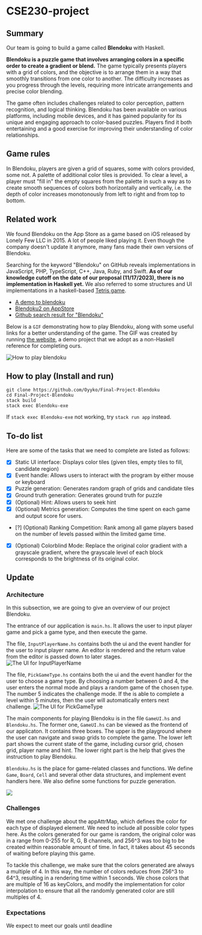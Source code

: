 # CSE230-project

## Summary
Our team is going to build a game called **Blendoku** with Haskell. 

**Blendoku is a puzzle game that involves arranging colors in a specific order to create a gradient or blend.** The game typically presents players with a grid of colors, and the objective is to arrange them in a way that smoothly transitions from one color to another. The difficulty increases as you progress through the levels, requiring more intricate arrangements and precise color blending.

The game often includes challenges related to color perception, pattern recognition, and logical thinking. Blendoku has been available on various platforms, including mobile devices, and it has gained popularity for its unique and engaging approach to color-based puzzles. Players find it both entertaining and a good exercise for improving their understanding of color relationships.

## Game rules
In Blendoku, players are given a grid of squares, some with colors provided, some not. A palette of additional color tiles is provided. To clear a level, a player must "fill in" the empty squares from the palette in such a way as to create smooth sequences of colors both horizontally and vertically, i.e. the depth of color increases monotonously from left to right and from top to bottom. 

## Related work

We found Blendoku on the App Store as a game based on iOS released by Lonely Few LLC in 2015. A lot of people liked playing it. Even though the company doesn't update it anymore, many fans made their own versions of Blendoku. 


Searching for the keyword "Blendoku" on GitHub reveals implementations in JavaScript, PHP, TypeScript, C++, Java, Ruby, and Swift. **As of our knowledge cutoff on the date of our proposal (11/17/2023), there is no implementation in Haskell yet.** We also referred to some structures and UI implementations in a haskell-based [Tetris game](https://github.com/SamTay/tetris).

- [A demo to blendoku](http://www.blendoku.com/)
- [Blendoku2 on AppStore](https://apptopia.com/ios/app/1017177662/about)
- [Github search result for "Blendoku"](https://github.com/search?q=Blendoku&type=repositories)

Below is a `GIF` demonstrating how to play Blendoku, along with some useful links for a better understanding of the game. The GIF was created by running [the website](https://karlbao.github.io/Blendoku/), a demo project that we adopt as a non-Haskell reference for completing ours. 


![How to play blendoku](docs/demo-blendoku.gif)


## How to play (Install and run)
```shell
git clone https://github.com/Oyyko/Final-Project-Blendoku
cd Final-Project-Blendoku
stack build
stack exec Blendoku-exe
```
If `stack exec Blendoku-exe` not working, try `stack run app` instead.


## To-do list
Here are some of the tasks that we need to complete are listed as follows: 

- [X] Static UI interface: Displays color tiles (given tiles, empty tiles to fill, candidate region)
- [X] Event handle: Allows users to interact with the program by either mouse or keyboard 
- [X] Puzzle generation: Generates random graph of grids and candidate tiles
- [X] Ground truth generation: Generates ground truth for puzzle
- [X] (Optional) Hint: Allows users to seek hint
- [X] (Optional) Metrics generation: Computes the time spent on each game and output score for users.
- [?] (Optional) Ranking Competition: Rank among all game players based on the number of levels passed within the limited game time.
- [X] (Optional) Colorblind Mode: Replace the original color gradient with a grayscale gradient, where the grayscale level of each block corresponds to the brightness of its original color.

## Update

### Architecture
In this subsection, we are going to give an overview of our project Blendoku.

The entrance of our application is `main.hs`. It allows the user to input player game and pick a game type, and then execute the game.

The file, `InputPlayerName.hs` contains both the ui and the event handler for the user to input player name. An editor is rendered and the return value from the editor is passed down to later stages.
![The UI for InputPlayerName](docs/readme-input-user-name.png)

The file, `PickGameType.hs` contains both the ui and the event handler for the user to choose a game type. By choosing a number between 0 and 4, the user enters the normal mode and plays a random game of the chosen type. The number 5 indicates the challenge mode. If the is able to complete a level within 5 minutes, then the user will automatically enters next challenge. 
![The UI for PickGameType](docs/readme-pick-game-type.png)

The main components for playing Blendoku is in the file `GameUI.hs` and `Blendoku.hs`. The former one, `GameUI.hs` can be viewed as the frontend of our applicaton. It contains three boxes. The upper is the playground where the user can navigate and swap grids to complete the game. The lower left part shows the current state of the game, including cursor grid, chosen grid, player name and hint. The lower right part is the help that gives the instruction to play Blendoku.

`Blendoku.hs` is the place for game-related classes and functions. We define `Game`, `Board`, `Cell` and several other data structures, and implement event handlers here. We also define some functions for puzzle generation.

![](docs/readme-gameui.png)

### Challenges

We met one challenge about the appAttrMap, which defines the color for each type of displayed element. We need to include all possible color types here. As the colors generated for our game is random, the original color was in a range from 0-255 for R, G, B channels, and 256^3 was too big to be created within reasonable amount of time. In fact, it takes about 45 seconds of waiting before playing this game. 

To tackle this challenge, we make sure that the colors generated are always a multiple of 4. In this way, the number of colors reduces from 256^3 to 64^3, resulting in a rendering time within 1 seconds. We chose colors that are multiple of 16 as keyColors, and modify the implementation for color interpolation to ensure that all the randomly generated color are still multiples of 4.

### Expectations
We expect to meet our goals until deadline

